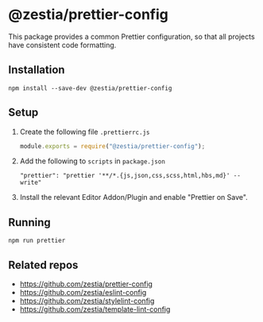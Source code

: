 # @zestia/prettier-config

This package provides a common Prettier configuration, so that all projects have consistent code formatting.

## Installation

```
npm install --save-dev @zestia/prettier-config
```

## Setup

1. Create the following file `.prettierrc.js`

   ```javascript
   module.exports = require("@zestia/prettier-config");
   ```

2. Add the following to `scripts` in `package.json`

   ```
   "prettier": "prettier '**/*.{js,json,css,scss,html,hbs,md}' --write"
   ```

3. Install the relevant Editor Addon/Plugin and enable "Prettier on Save".

## Running

```
npm run prettier
```

## Related repos

- https://github.com/zestia/prettier-config
- https://github.com/zestia/eslint-config
- https://github.com/zestia/stylelint-config
- https://github.com/zestia/template-lint-config
